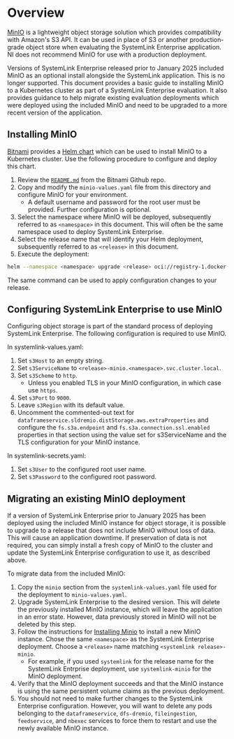 # Overview

[MinIO](https://min.io/) is a lightweight object storage solution which provides compatibility with Amazon's S3 API.
It can be used in place of S3 or another production-grade object store when evaluating the SystemLink Enterprise application.
NI does not recommend MinIO for use with a production deployment.

Versions of SystemLink Enterprise released prior to January 2025 included MinIO as an optional install alongside the SystemLink
application. This is no longer supported. This document provides a basic guide to installing MinIO to a Kubernetes cluster as part
of a SystemLink Enterprise evaluation. It also provides guidance to help migrate existing evaluation deployments which were deployed
using the included MinIO and need to be upgraded to a more recent version of the application.

## Installing MinIO

[Bitnami](https://bitnami.com/) provides a [Helm chart](https://github.com/bitnami/charts/tree/main/bitnami/minio) which can be used to install MinIO to a Kubernetes cluster. Use the following procedure to configure and deploy this chart.

1. Review the [`README.md`](https://github.com/bitnami/charts/blob/main/bitnami/minio/README.md) from the Bitnami Github repo.
2. Copy and modify the `minio-values.yaml` file from this directory and configure MinIO for your environment.
   - A default username and password for the root user must be provided. Further configuration is optional.
3. Select the namespace where MinIO will be deployed, subsequently referred to as `<namespace>` in this document. This will often be
   the same namespace used to deploy SystemLink Enterprise.
4. Select the release name that will identify your Helm deployment, subsequently referred to as `<release>` in this document.
5. Execute the deployment:

```bash
helm --namespace <namespace> upgrade <release> oci://registry-1.docker.io/bitnamicharts/minio --install --values minio-values.yaml
```

The same command can be used to apply configuration changes to your release.

## Configuring SystemLink Enterprise to use MinIO

Configuring object storage is part of the standard process of deploying SystemLink Enterprise. The following configuration is required to use MinIO.

In systemlink-values.yaml:

1. Set `s3Host` to an empty string.
2. Set `s3ServiceName` to `<release>-minio.<namespace>.svc.cluster.local`.
3. Set `s3Scheme` to `http`.
   - Unless you enabled TLS in your MinIO configuration, in which case use `https`.
4. Set `s3Port` to `9000`.
5. Leave `s3Region` with its default value.
6. Uncomment the commented-out text for `dataframeservice.sldremio.distStorage.aws.extraProperties` and configure the `fs.s3a.endpoint`
   and `fs.s3a.connection.ssl.enabled` properties in that section using the value set for s3ServiceName and the TLS configuration for
   your MinIO instance.

In systemlink-secrets.yaml:

1. Set `s3User` to the configured root user name.
2. Set `s3Password` to the configured root password.

## Migrating an existing MinIO deployment

If a version of SystemLink Enterprise prior to January 2025 has been deployed using the included MinIO instance for object storage, it is possible to upgrade to a release that does not include MinIO without loss of data. This will cause an application downtime. If preservation of data is not required, you can simply install a fresh copy of MinIO to the cluster and update the SystemLink Enterprise configuration to use it, as described above.

To migrate data from the included MinIO:

1. Copy the `minio` section from the `systemlink-values.yaml` file used for the deployment to `minio-values.yaml`.
2. Upgrade SystemLink Enterprise to the desired version. This will delete the previously installed MinIO instance, which will leave
   the application in an error state. However, data previously stored in MinIO will not be deleted by this step.
3. Follow the instructions for [Installing Minio](#installing-minio) to install a new MinIO instance. Chose the same `<namespace>` as
   the SystemLink Enterprise deployment. Choose a `<release>` name matching `<systemlink release>-minio`.
   - For example, if you used `systemlink` for the release name for the SystemLink Entrprise deployment, use `systemlink-minio` for the
     MinIO deployment.
4. Verify that the MinIO deployment succeeds and that the MinIO instance is using the same persistent volume claims as the
   previous deployment.
5. You should not need to make further changes to the SystemLink Enterprise configuration. However, you will want to delete any pods
   belonging to the `dataframeservice`, `dfs-dremio`, `fileingestion`, `feedservice`, and `nbexec` services to force them to restart
   and use the newly available MinIO instance.
